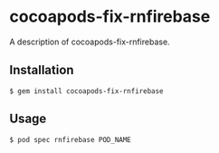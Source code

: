 # cocoapods-fix-rnfirebase

A description of cocoapods-fix-rnfirebase.

## Installation

    $ gem install cocoapods-fix-rnfirebase

## Usage

    $ pod spec rnfirebase POD_NAME
